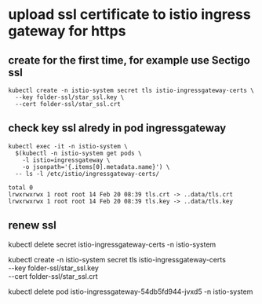# upload ssl certificate to istio ingress gateway for https

## create for the first time, for example use Sectigo ssl
```
kubectl create -n istio-system secret tls istio-ingressgateway-certs \
  --key folder-ssl/star_ssl.key \
  --cert folder-ssl/star_ssl.crt
```

## check key ssl alredy in pod ingressgateway

```
kubectl exec -it -n istio-system \
  $(kubectl -n istio-system get pods \
    -l istio=ingressgateway \
    -o jsonpath='{.items[0].metadata.name}') \
  -- ls -l /etc/istio/ingressgateway-certs/
```
```
total 0
lrwxrwxrwx 1 root root 14 Feb 20 08:39 tls.crt -> ..data/tls.crt
lrwxrwxrwx 1 root root 14 Feb 20 08:39 tls.key -> ..data/tls.key
```

## renew ssl

kubectl delete secret istio-ingressgateway-certs -n istio-system

kubectl create -n istio-system secret tls istio-ingressgateway-certs \
  --key folder-ssl/star_ssl.key \
  --cert folder-ssl/star_ssl.crt

kubectl delete pod istio-ingressgateway-54db5fd944-jvxd5 -n istio-system
